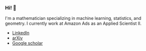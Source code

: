 ### Hi! 👋
 
I'm a mathematician specializing in machine learning, statistics, and geometry. I currently work at Amazon Ads as an Applied Scientist II.

- [LinkedIn](https://linkedin.com/in/lanej5)
- [arXiv](https://arxiv.org/a/lane_j_2.html)
- [Google scholar](https://scholar.google.ca/citations?user=atcyxVwAAAAJ&hl=en)
